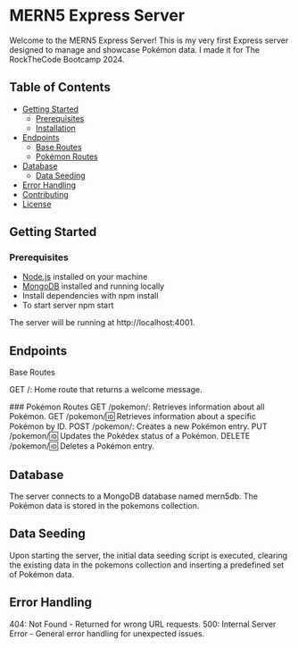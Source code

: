 # MERN5 Express Server

Welcome to the MERN5 Express Server! This is my very first Express server designed to manage and showcase Pokémon data. I made it for The RockTheCode Bootcamp 2024.

## Table of Contents

- [Getting Started](#getting-started)
  - [Prerequisites](#prerequisites)
  - [Installation](#installation)
- [Endpoints](#endpoints)
  - [Base Routes](#base-routes)
  - [Pokémon Routes](#pokémon-routes)
- [Database](#database)
  - [Data Seeding](#data-seeding)
- [Error Handling](#error-handling)
- [Contributing](#contributing)
- [License](#license)

## Getting Started

### Prerequisites

- [Node.js](https://nodejs.org/) installed on your machine
- [MongoDB](https://www.mongodb.com/) installed and running locally
- Install dependencies with npm install
- To start server npm start

The server will be running at http://localhost:4001.

## Endpoints

Base Routes

GET /: Home route that returns a welcome message.

### Pokémon Routes
GET /pokemon/: Retrieves information about all Pokémon.
GET /pokemon/:id: Retrieves information about a specific Pokémon by ID.
POST /pokemon/: Creates a new Pokémon entry.
PUT /pokemon/:id: Updates the Pokédex status of a Pokémon.
DELETE /pokemon/:id: Deletes a Pokémon entry.

## Database

The server connects to a MongoDB database named mern5db. The Pokémon data is stored in the pokemons collection.

## Data Seeding

Upon starting the server, the initial data seeding script is executed, clearing the existing data in the pokemons collection and inserting a predefined set of Pokémon data.

## Error Handling

404: Not Found - Returned for wrong URL requests.
500: Internal Server Error - General error handling for unexpected issues.
